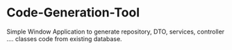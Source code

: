 # Code-Generation-Tool
Simple Window Application to generate repository, DTO, services, controller .... classes code from existing database.
